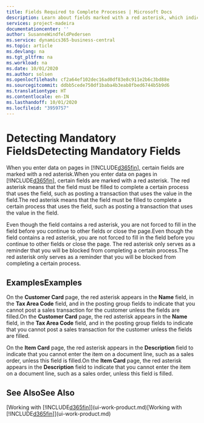 ```yaml
---
title: Fields Required to Complete Processes | Microsoft Docs
description: Learn about fields marked with a red asterisk, which indicates that they are required and must be filled in to complete a processes.
services: project-madeira
documentationcenter: ''
author: SusanneWindfeldPedersen
ms.service: dynamics365-business-central
ms.topic: article
ms.devlang: na
ms.tgt_pltfrm: na
ms.workload: na
ms.date: 10/01/2020
ms.author: solsen
ms.openlocfilehash: cf2a64ef102dec16ad0df83e8c911e2b6c3bd88e
ms.sourcegitcommit: ddbb5cede750df1baba4b3eab8fbed6744b5b9d6
ms.translationtype: HT
ms.contentlocale: en-IN
ms.lasthandoff: 10/01/2020
ms.locfileid: "3959757"
---
```

# <a name="detecting-mandatory-fields"></a><span data-ttu-id="86ff8-103">Detecting Mandatory Fields</span><span class="sxs-lookup"><span data-stu-id="86ff8-103">Detecting Mandatory Fields</span></span>
<span data-ttu-id="86ff8-104">When you enter data on pages in [!INCLUDE[d365fin](includes/d365fin_md.md)], certain fields are marked with a red asterisk.</span><span class="sxs-lookup"><span data-stu-id="86ff8-104">When you enter data on pages in [!INCLUDE[d365fin](includes/d365fin_md.md)], certain fields are marked with a red asterisk.</span></span> <span data-ttu-id="86ff8-105">The red asterisk means that the field must be filled to complete a certain process that uses the field, such as posting a transaction that uses the value in the field.</span><span class="sxs-lookup"><span data-stu-id="86ff8-105">The red asterisk means that the field must be filled to complete a certain process that uses the field, such as posting a transaction that uses the value in the field.</span></span>

<span data-ttu-id="86ff8-106">Even though the field contains a red asterisk, you are not forced to fill in the field before you continue to other fields or close the page.</span><span class="sxs-lookup"><span data-stu-id="86ff8-106">Even though the field contains a red asterisk, you are not forced to fill in the field before you continue to other fields or close the page.</span></span> <span data-ttu-id="86ff8-107">The red asterisk only serves as a reminder that you will be blocked from completing a certain process.</span><span class="sxs-lookup"><span data-stu-id="86ff8-107">The red asterisk only serves as a reminder that you will be blocked from completing a certain process.</span></span>

## <a name="examples"></a><span data-ttu-id="86ff8-108">Examples</span><span class="sxs-lookup"><span data-stu-id="86ff8-108">Examples</span></span>
<span data-ttu-id="86ff8-109">On the **Customer Card** page, the red asterisk appears in the **Name** field, in the **Tax Area Code** field, and in the posting group fields to indicate that you cannot post a sales transaction for the customer unless the fields are filled.</span><span class="sxs-lookup"><span data-stu-id="86ff8-109">On the **Customer Card** page, the red asterisk appears in the **Name** field, in the **Tax Area Code** field, and in the posting group fields to indicate that you cannot post a sales transaction for the customer unless the fields are filled.</span></span>

<span data-ttu-id="86ff8-110">On the **Item Card** page, the red asterisk appears in the **Description** field to indicate that you cannot enter the item on a document line, such as a sales order, unless this field is filled.</span><span class="sxs-lookup"><span data-stu-id="86ff8-110">On the **Item Card** page, the red asterisk appears in the **Description** field to indicate that you cannot enter the item on a document line, such as a sales order, unless this field is filled.</span></span>

## <a name="see-also"></a><span data-ttu-id="86ff8-111">See Also</span><span class="sxs-lookup"><span data-stu-id="86ff8-111">See Also</span></span>
<span data-ttu-id="86ff8-112">[Working with [!INCLUDE[d365fin](includes/d365fin_md.md)]](ui-work-product.md)</span><span class="sxs-lookup"><span data-stu-id="86ff8-112">[Working with [!INCLUDE[d365fin](includes/d365fin_md.md)]](ui-work-product.md)</span></span>
